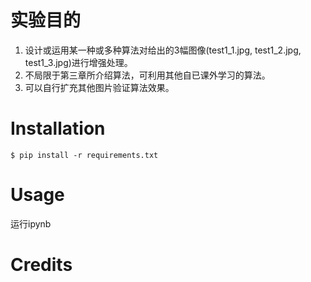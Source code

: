 # 实验目的
1. 设计或运用某一种或多种算法对给出的3幅图像(test1_1.jpg, test1_2.jpg, test1_3.jpg)进行增强处理。
2. 不局限于第三章所介绍算法，可利用其他自已课外学习的算法。
3. 可以自行扩充其他图片验证算法效果。


# Installation
```
$ pip install -r requirements.txt
```

# Usage
运行ipynb

# Credits
